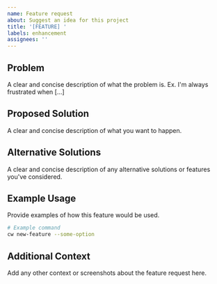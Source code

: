 ```yaml
---
name: Feature request
about: Suggest an idea for this project
title: '[FEATURE] '
labels: enhancement
assignees: ''
---
```


## Problem
A clear and concise description of what the problem is. Ex. I'm always frustrated when [...]

## Proposed Solution
A clear and concise description of what you want to happen.

## Alternative Solutions
A clear and concise description of any alternative solutions or features you've considered.

## Example Usage
Provide examples of how this feature would be used.

```bash
# Example command
cw new-feature --some-option
```

## Additional Context
Add any other context or screenshots about the feature request here.

